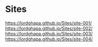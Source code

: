 # Sites
https://lordghapa.github.io/Sites/site-001/</br>
https://lordghapa.github.io/Sites/site-002/</br>
https://lordghapa.github.io/Sites/site-003/</br>
https://lordghapa.github.io/Sites/site-004/
